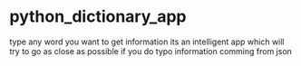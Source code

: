 # python_dictionary_app

type any word you want to get information 
its an intelligent app which will try to go as close as possible if you do typo
information comming from json 
